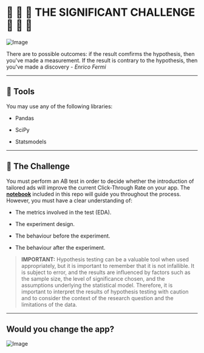 # :see_no_evil: :hear_no_evil: :speak_no_evil: __THE SIGNIFICANT CHALLENGE__ :speak_no_evil: :hear_no_evil: :see_no_evil:

![Image](https://github.com/potacho/the_significant_challenge/blob/master/img/top_banner.jpg)

There are to possible outcomes: if the result comfirms the hypothesis, then you've made a measurement. If the result is contrary to the hypothesis, then you've made a discovery - _Enrico Fermi_

---

## :wrench: __Tools__

You may use any of the following libraries:

- Pandas

- SciPy

- Statsmodels


---

## :hammer: __The Challenge__

You must perform an AB test in order to decide whether the introduction of tailored ads will improve the current Click-Through Rate on your app. The [__notebook__](https://github.com/potacho/the_significant_challenge/blob/master/ab_test_challenge.ipynb) included in this repo will guide you throughout the process. However, you must have a clear understanding of:

- The metrics involved in the test (EDA).

- The experiment design.

- The behaviour before the experiment.

- The behaviour after the experiment.

> __IMPORTANT:__ Hypothesis testing can be a valuable tool when used appropriately, but it is important to remember that it is not infallible. It is subject to error, and the results are influenced by factors such as the sample size, the level of significance chosen, and the assumptions underlying the statistical model. Therefore, it is important to interpret the results of hypothesis testing with caution and to consider the context of the research question and the limitations of the data.

---

## __Would you change the app?__
![Image](https://media.giphy.com/media/9ADoZQgs0tyww/giphy.gif)
